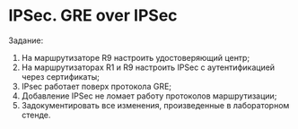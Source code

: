 # IPSec. GRE over IPSec

Задание:

1. На маршрутизаторе R9 настроить удостоверяющий центр;
2. На маршрутизаторах R1 и R9 настроить IPSec с аутентификацией через сертификаты;
3. IPsec работает поверх протокола GRE;
4. Добавление IPSec не ломает работу протоколов маршрутизации;
5. Задокументировать все изменения, произведенные в лабораторном стенде.
